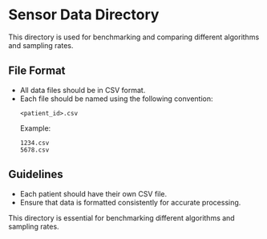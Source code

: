 # Sensor Data Directory

This directory is used for benchmarking and comparing different algorithms and sampling rates.

## File Format
- All data files should be in CSV format.
- Each file should be named using the following convention:
  ```
  <patient_id>.csv
  ```
  Example:
  ```
  1234.csv
  5678.csv
  ```

## Guidelines
- Each patient should have their own CSV file.
- Ensure that data is formatted consistently for accurate processing.

This directory is essential for benchmarking different algorithms and sampling rates.

